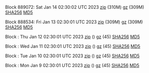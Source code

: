 Block 889072: Sat Jan 14 02:30:02 UTC 2023 [zip](https://files.01coin.io/mainnet/2023-01-14/bootstrap.dat.zip) (310M) [gz](https://files.01coin.io/mainnet/2023-01-14/bootstrap.dat.tar.gz) (309M) [SHA256](https://files.01coin.io/mainnet/2023-01-14/sha256.txt) [MD5](https://files.01coin.io/mainnet/2023-01-14/md5.txt)

Block 888534: Fri Jan 13 02:30:01 UTC 2023 [zip](https://files.01coin.io/mainnet/2023-01-13/bootstrap.dat.zip) (309M) [gz](https://files.01coin.io/mainnet/2023-01-13/bootstrap.dat.tar.gz) (309M) [SHA256](https://files.01coin.io/mainnet/2023-01-13/sha256.txt) [MD5](https://files.01coin.io/mainnet/2023-01-13/md5.txt)

Block : Thu Jan 12 02:30:01 UTC 2023 [zip](https://files.01coin.io/mainnet/2023-01-12/bootstrap.dat.zip) () [gz](https://files.01coin.io/mainnet/2023-01-12/bootstrap.dat.tar.gz) (45) [SHA256](https://files.01coin.io/mainnet/2023-01-12/sha256.txt) [MD5](https://files.01coin.io/mainnet/2023-01-12/md5.txt)

Block : Wed Jan 11 02:30:01 UTC 2023 [zip](https://files.01coin.io/mainnet/2023-01-11/bootstrap.dat.zip) () [gz](https://files.01coin.io/mainnet/2023-01-11/bootstrap.dat.tar.gz) (45) [SHA256](https://files.01coin.io/mainnet/2023-01-11/sha256.txt) [MD5](https://files.01coin.io/mainnet/2023-01-11/md5.txt)

Block : Tue Jan 10 02:30:01 UTC 2023 [zip](https://files.01coin.io/mainnet/2023-01-10/bootstrap.dat.zip) () [gz](https://files.01coin.io/mainnet/2023-01-10/bootstrap.dat.tar.gz) (45) [SHA256](https://files.01coin.io/mainnet/2023-01-10/sha256.txt) [MD5](https://files.01coin.io/mainnet/2023-01-10/md5.txt)

Block : Mon Jan  9 02:30:01 UTC 2023 [zip](https://files.01coin.io/mainnet/2023-01-09/bootstrap.dat.zip) () [gz](https://files.01coin.io/mainnet/2023-01-09/bootstrap.dat.tar.gz) (45) [SHA256](https://files.01coin.io/mainnet/2023-01-09/sha256.txt) [MD5](https://files.01coin.io/mainnet/2023-01-09/md5.txt)
